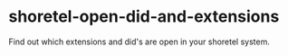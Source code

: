 # shoretel-open-did-and-extensions
Find out which extensions and did's are open in your shoretel system.
